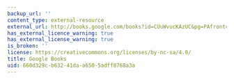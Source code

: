 ```yaml
---
backup_url: ''
content_type: external-resource
external_url: http://books.google.com/books?id=CUuWvucKAzUC&pg=PAfrontcover
has_external_licence_warning: true
has_external_license_warning: true
is_broken: ''
license: https://creativecommons.org/licenses/by-nc-sa/4.0/
title: Google Books
uid: 660d329c-b632-41da-a650-5adff8768a3a
---
```

